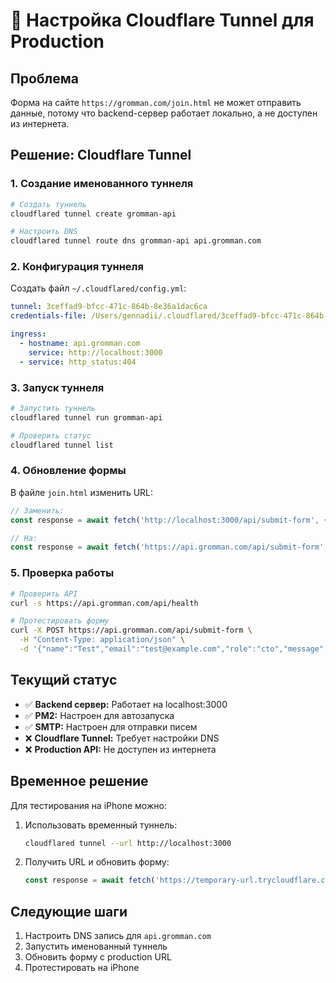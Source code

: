 # 🔧 Настройка Cloudflare Tunnel для Production

## Проблема
Форма на сайте `https://gromman.com/join.html` не может отправить данные, потому что backend-сервер работает локально, а не доступен из интернета.

## Решение: Cloudflare Tunnel

### 1. Создание именованного туннеля

```bash
# Создать туннель
cloudflared tunnel create gromman-api

# Настроить DNS
cloudflared tunnel route dns gromman-api api.gromman.com
```

### 2. Конфигурация туннеля

Создать файл `~/.cloudflared/config.yml`:

```yaml
tunnel: 3ceffad9-bfcc-471c-864b-8e36a1dac6ca
credentials-file: /Users/gennadii/.cloudflared/3ceffad9-bfcc-471c-864b-8e36a1dac6ca.json

ingress:
  - hostname: api.gromman.com
    service: http://localhost:3000
  - service: http_status:404
```

### 3. Запуск туннеля

```bash
# Запустить туннель
cloudflared tunnel run gromman-api

# Проверить статус
cloudflared tunnel list
```

### 4. Обновление формы

В файле `join.html` изменить URL:

```javascript
// Заменить:
const response = await fetch('http://localhost:3000/api/submit-form', {

// На:
const response = await fetch('https://api.gromman.com/api/submit-form', {
```

### 5. Проверка работы

```bash
# Проверить API
curl -s https://api.gromman.com/api/health

# Протестировать форму
curl -X POST https://api.gromman.com/api/submit-form \
  -H "Content-Type: application/json" \
  -d '{"name":"Test","email":"test@example.com","role":"cto","message":"Test"}'
```

## Текущий статус

- ✅ **Backend сервер:** Работает на localhost:3000
- ✅ **PM2:** Настроен для автозапуска
- ✅ **SMTP:** Настроен для отправки писем
- ❌ **Cloudflare Tunnel:** Требует настройки DNS
- ❌ **Production API:** Не доступен из интернета

## Временное решение

Для тестирования на iPhone можно:

1. Использовать временный туннель:
   ```bash
   cloudflared tunnel --url http://localhost:3000
   ```

2. Получить URL и обновить форму:
   ```javascript
   const response = await fetch('https://temporary-url.trycloudflare.com/api/submit-form', {
   ```

## Следующие шаги

1. Настроить DNS запись для `api.gromman.com`
2. Запустить именованный туннель
3. Обновить форму с production URL
4. Протестировать на iPhone 